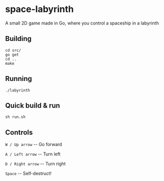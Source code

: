 # space-labyrinth
A small 2D game made in Go, where you control a spaceship in a labyrinth

## Building
```
cd src/
go get
cd ..
make
```

## Running
```
./labyrinth
```

## Quick build & run
```
sh run.sh
```

## Controls
`W / Up arrow` -- Go forward

`A / Left arrow` -- Turn left

`D / Right arrow` -- Turn right

`Space` -- Self-destruct!
